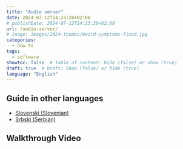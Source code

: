 ```yaml
---
title: "Audio server"
date: 2024-07-12T14:23:28+02:00
# publishDate: 2024-07-12T14:23:28+02:00
url: /audio-server/
# image: images/2024-thumbs/Weird-symptoms-fixed.jpg
categories: 
  - how to
tags: 
  - software
showtoc: false  # Table of content: Hide (false) or show (true)
draft: true  # Draft: Show (false) or hide (true)
language: "English"
---
```




## Guide in other languages

- [Slovenski (Slovenian)](// "Kliknite/tapnite da odprete! Click/tap to open!")
- [Srbski (Serbian)](// "Kliknite/tapnite da otvorite! Click/tap to open!")

## Walkthrough Video

<!-- {{< youtube "" >}} -->